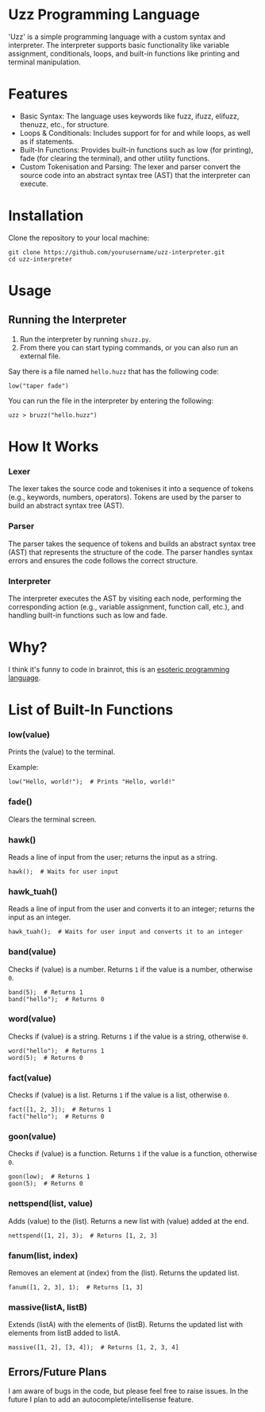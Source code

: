 # Uzz Programming Language

'Uzz' is a simple programming language with a custom syntax and interpreter. The interpreter supports basic functionality like variable assignment, conditionals, loops, and built-in functions like printing and terminal manipulation.

# Features
- Basic Syntax: The language uses keywords like fuzz, ifuzz, elifuzz, thenuzz, etc., for structure.
- Loops & Conditionals: Includes support for for and while loops, as well as if statements.
- Built-In Functions: Provides built-in functions such as low (for printing), fade (for clearing the terminal), and other utility functions.
- Custom Tokenisation and Parsing: The lexer and parser convert the source code into an abstract syntax tree (AST) that the interpreter can execute.

# Installation
Clone the repository to your local machine:
``` 
git clone https://github.com/yourusername/uzz-interpreter.git
cd uzz-interpreter 
```

# Usage

## Running the Interpreter
1. Run the interpreter by running `shuzz.py`.
2. From there you can start typing commands, or you can also run an external file.

Say there is a file named `hello.huzz` that has the following code:
```
low("taper fade")
```
You can run the file in the interpreter by entering the following:
```
uzz > bruzz("hello.huzz")
```

# How It Works

### Lexer

The lexer takes the source code and tokenises it into a sequence of tokens (e.g., keywords, numbers, operators). Tokens are used by the parser to build an abstract syntax tree (AST).

### Parser

The parser takes the sequence of tokens and builds an abstract syntax tree (AST) that represents the structure of the code. The parser handles syntax errors and ensures the code follows the correct structure.

### Interpreter

The interpreter executes the AST by visiting each node, performing the corresponding action (e.g., variable assignment, function call, etc.), and handling built-in functions such as low and fade.

# Why?
I think it's funny to code in brainrot, this is an [esoteric programming language](https://en.wikipedia.org/wiki/Esoteric_programming_language).

# List of Built-In Functions

### low(value)
Prints the (value) to the terminal.

Example:
```
low("Hello, world!");  # Prints "Hello, world!"
```

### fade()
Clears the terminal screen.

### hawk()
Reads a line of input from the user; returns the input as a string.

```
hawk();  # Waits for user input
```

### hawk_tuah()
Reads a line of input from the user and converts it to an integer; returns the input as an integer.

```
hawk_tuah();  # Waits for user input and converts it to an integer
```

### band(value)
Checks if (value) is a number.
Returns `1` if the value is a number, otherwise `0`.

```
band(5);  # Returns 1
band("hello");  # Returns 0
```

### word(value)
Checks if (value) is a string.
Returns `1` if the value is a string, otherwise `0`.

```
word("hello");  # Returns 1
word(5);  # Returns 0
```

### fact(value)
Checks if (value) is a list.
Returns `1` if the value is a list, otherwise `0`.

```
fact([1, 2, 3]);  # Returns 1
fact("hello");  # Returns 0
```

### goon(value)
Checks if (value) is a function.
Returns `1` if the value is a function, otherwise `0`.

```
goon(low);  # Returns 1
goon(5);  # Returns 0
```

### nettspend(list, value)
Adds (value) to the (list).
Returns a new list with (value) added at the end.

```
nettspend([1, 2], 3);  # Returns [1, 2, 3]
```

### fanum(list, index)
Removes an element at (index) from the (list).
Returns the updated list.

```
fanum([1, 2, 3], 1);  # Returns [1, 3]
```

### massive(listA, listB)
Extends (listA) with the elements of (listB).
Returns the updated list with elements from listB added to listA.

```
massive([1, 2], [3, 4]);  # Returns [1, 2, 3, 4]
```

## Errors/Future Plans
I am aware of bugs in the code, but please feel free to raise issues. In the future I plan to add an autocomplete/intellisense feature.